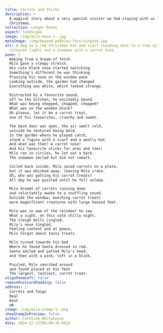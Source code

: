 ```yaml
---
title: Carrots and Sticks
description: >
  A magical story about a very special visitor we had staying with us last
  Christmas.
collection: Longer Reads
aspect: landscape
image: /img/milo-main-1-.jpg
metaImage: /img/beyond-pebbles-face-kingsdo.jpg
alt: A dog in a red Christmas hat and scarf standing next to a tree with
  coloured lights and a snowman with a carrot nose.
poem: |
  Waking from a dream of fetch
  Milo gave a sleepy stretch.
  His cute black nose started twitching
  Something’s different he was thinking 
  Pressing his nose on the window pane
  Looking outside, the garden had changed
  Everything was white, which looked strange.

  Distracted by a favourite sound, 
  off to the kitchen, he excitedly bound.
  What was being chopped, chopped, chopped? 
  What was on the wooden block?
  Oh please, let it be a carrot treat, 
  one of his favourites, crunchy and sweet.

  The back door was open, the air smelt cold, 
  outside he ventured being bold.
  In the garden where he played catch,
  stood a figure with a scarf and a woolly hat.
  And what was that? A carrot nose! 
  And his favourite sticks for arms and toes!
  Milo ran in circles, he let out a bark. 
  The snowman smiled but did not remark.

  Called back inside, Milo spied carrots on a plate, 
  but it was whisked away, leaving Milo irate.
  Oh… who was getting his carrot treats?  
  All day he was puzzled until he fell asleep.

  Milo dreamt of carrots raining down 
  and reluctantly awoke to a snuffling sound. 
  Outside the window, munching carrot treats 
  were magnificent creatures with large hooved feet.

  Milo was in awe of the reindeer he saw
  What a sight, on this cold chilly night. 
  The sleigh bells jingled, 
  Milo's nose tingled.
  Feeling content and at peace, 
  Milo forgot about tasty treats.

  Milo turned towards his bed 
  Where he found Santa dressed in red.
  Santa smiled and patted Milo's head, 
  and then with a wink, left in a blink.

  Puzzled, Milo searched around 
  and found placed at his feet 
  The largest, tastiest, carrot treat.
alignPoemLeft: false
removePostcardPadding: false
address: |-
  Carrots and Twigs
  Deal
  Kent
  UK
stamp: /img/milo-stamp-1-.png
showStampInPreview: false
author: Caroline Whitehouse
date: 2024-12-22T08:00:20.662Z
---
```

